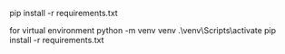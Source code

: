 pip install -r requirements.txt

for virtual environment 
python -m venv venv
.\venv\Scripts\activate
pip install -r requirements.txt

